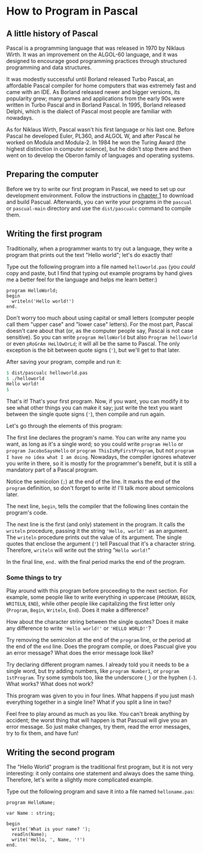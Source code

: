 # How to Program in Pascal

## A little history of Pascal

Pascal is a programming language that was released in 1970 by Niklaus Wirth. It was an improvement on the ALGOL-60 language, and it was designed to encourage good programming practices through structured programming and data structures.

It was modestly successful until Borland released Turbo Pascal, an affordable Pascal compiler for home computers that was extremely fast and came with an IDE. As Borland released newer and bigger versions, its popularity grew; many games and applications from the early 90s were written in Turbo Pascal and in Borland Pascal. In 1995, Borland released Delphi, which is the dialect of Pascal most people are familiar with nowadays.

As for Niklaus Wirth, Pascal wasn't his first language or his last one. Before Pascal he developed Euler, PL360, and ALGOL W, and after Pascal he worked on Modula and Modula-2. In 1984 he won the Turing Award (the highest distinction in computer science), but he didn't stop there and then went on to develop the Oberon family of languages and operating systems.

## Preparing the computer

Before we try to write our first program in Pascal, we need to set up our development environment. Follow the instructions in [chapter 1](chapter1.md) to download and build Pascual. Afterwards, you can write your programs in the `pascual` or `pascual-main` directory and use the `dist/pascualc` command to compile them.

## Writing the first program

Traditionally, when a programmer wants to try out a language, they write a program that prints out the text "Hello world"; let's do exactly that!

Type out the following program into a file named `helloworld.pas` (you _could_ copy and paste, but I find that typing out example programs by hand gives me a better feel for the language and helps me learn better:)

```
program HelloWorld;
begin
  writeln('Hello world!')
end.
```

Don't worry too much about using capital or small letters (computer people call them "upper case" and "lower case" letters). For the most part, Pascal doesn't care about that (or, as the computer people say, Pascal is not case sensitive). So you can write `program HelloWorld` but also `Program helloworld` or even `pRoGrAm HeLlOwOrLd`; it will all be the same to Pascal. The only exception is the bit between quote signs (`'`), but we'll get to that later.

After saving your program, compile and run it:

```pascal
$ dist/pascualc helloworld.pas
$ ./helloworld
Hello world!
$
```

That's it! That's your first program. Now, if you want, you can modify it to see what other things you can make it say; just write the text you want between the single quote signs (`'`), then compile and run again.

Let's go through the elements of this program:

The first line declares the program's name. You can write any name you want, as long as it's a single word; so you could write `program Hello` or `program JacoboSaysHello` or `program ThisIsMyFirstProgram`, but not `program I have no idea what I am doing`. Nowadays, the compiler ignores whatever you write in there, so it is mostly for the programmer's benefit, but it is still a mandatory part of a Pascal program.

Notice the semicolon (`;`) at the end of the line. It marks the end of the `program` definition, so don't forget to write it! I'll talk more about semicolons later.

The next line, `begin`, tells the compiler that the following lines contain the program's code.

The next line is the first (and only) statement in the program. It calls the `writeln` procedure, passing it the string `'Hello, world!'` as an argument. The `writeln` procedure prints out the value of its argument. The single quotes that enclose the argument (`'`) tell Pascual that it's a character string. Therefore, `writeln` will write out the string "`Hello world!`" 

In the final line, `end.` with the final period marks the end of the program.

### Some things to try

Play around with this program before proceeding to the next section. For example, some people like to write everything in uppercase (`PROGRAM`, `BEGIN`, `WRITELN`, `END`), while other people like capitalizing the first letter only (`Program`, `Begin`, `Writeln`, `End`). Does it make a difference?

How about the character string between the single quotes? Does it make any difference to write `'Hello world!'` or `'HELLO WORLD!'`?

Try removing the semicolon at the end of the `program` line, or the period at the end of the `end` line. Does the program compile, or does Pascual give you an error message? What does the error message look like?

Try declaring different program names. I already told you it needs to be a single word, but try adding numbers, like `program Number1`, or `program 1stProgram`. Try some symbols too, like the underscore (`_`) or the hyphen (`-`). What works? What does not work?

This program was given to you in four lines. What happens if you just mash everything together in a single line? What if you split a line in two?

Feel free to play around as much as you like. You can't break anything by accident; the worst thing that will happen is that Pascual will give you an error message. So just make changes, try them, read the error messages, try to fix them, and have fun!

## Writing the second program

The "Hello World" program is the traditional first program, but it is not very interesting: it only contains one statement and always does the same thing. Therefore, let's write a slightly more complicated example.

Type out the following program and save it into a file named `helloname.pas`:

```
program HelloName;

var Name : string;

begin
  write('What is your name? ');
  readln(Name);
  write('Hello, ', Name, '!')
end.
```

